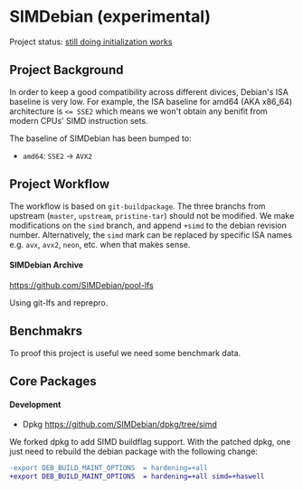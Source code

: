 # SIMDebian (experimental)

Project status: [still doing initialization works](https://github.com/SIMDebian/SIMDebian/issues/1)

## Project Background

In order to keep a good compatibility across different divices, Debian's ISA baseline is very low.
For example, the ISA baseline for amd64 (AKA x86_64) architecture is `<= SSE2` which means we
won't obtain any benifit from modern CPUs' SIMD instruction sets.

The baseline of SIMDebian has been bumped to:
* `amd64`: `SSE2` -> `AVX2`

## Project Workflow

The workflow is based on `git-buildpackage`. The three branchs from upstream (`master`, `upstream`, `pristine-tar`)
should not be modified. We make modifications on the `simd` branch, and append `+simd` to the debian revision number.
Alternatively, the `simd` mark can be replaced by specific ISA names e.g. `avx`, `avx2`, `neon`, etc. when that makes sense.

#### SIMDebian Archive

https://github.com/SIMDebian/pool-lfs

Using git-lfs and reprepro.

## Benchmakrs

To proof this project is useful we need some benchmark data.

## Core Packages

#### Development

* Dpkg https://github.com/SIMDebian/dpkg/tree/simd

We forked dpkg to add SIMD buildflag support. With the patched dpkg, one just need to rebuild the debian
package with the following change:

```diff
-export DEB_BUILD_MAINT_OPTIONS  = hardening=+all
+export DEB_BUILD_MAINT_OPTIONS  = hardening=+all simd=+haswell
```

